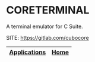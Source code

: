 # CORETERMINAL
 
 A terminal emulator for C Suite.
 
 SITE: https://gitlab.com/cubocore

 | [Applications](https://portable-linux-apps.github.io/apps.html) | [Home](https://portable-linux-apps.github.io)
 | --- | --- |
